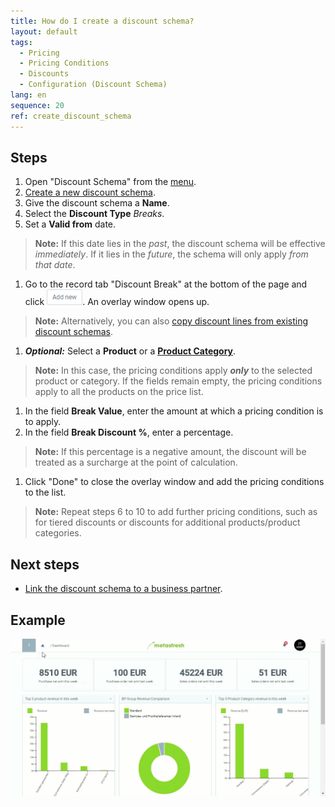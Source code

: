 ```yaml
---
title: How do I create a discount schema?
layout: default
tags:
  - Pricing
  - Pricing Conditions
  - Discounts
  - Configuration (Discount Schema)
lang: en
sequence: 20
ref: create_discount_schema
---
```


## Steps
1. Open "Discount Schema" from the [menu](Menu).
1. [Create a new discount schema](New_Record_Window).
1. Give the discount schema a **Name**.
1. Select the **Discount Type** *Breaks*.
1. Set a **Valid from** date.
 >**Note:** If this date lies in the *past*, the discount schema will be effective *immediately*. If it lies in the *future*, the schema will only apply *from that date*.

1. Go to the record tab "Discount Break" at the bottom of the page and click !["Add new"](assets/Add_New_Button.png). An overlay window opens up.
 >**Note:** Alternatively, you can also [copy discount lines from existing discount schemas](Copy_discount_lines).

1. ***Optional:*** Select a **Product** or a [**Product Category**](NewProductCategory).
 >**Note:** In this case, the pricing conditions apply ***only*** to the selected product or category. If the fields remain empty, the pricing conditions apply to all the products on the price list.

1. In the field **Break Value**, enter the amount at which a pricing condition is to apply.
1. In the field **Break Discount %**, enter a percentage.
 >**Note:** If this percentage is a negative amount, the discount will be treated as a surcharge at the point of calculation.

1. Click "Done" to close the overlay window and add the pricing conditions to the list.
 >**Note:** Repeat steps 6 to 10 to add further pricing conditions, such as for tiered discounts or discounts for additional products/product categories.

## Next steps
- [Link the discount schema to a business partner](Link_discount_schema_to_BP).

## Example
![](assets/Create_discount_schema.gif)
